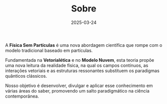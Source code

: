 ﻿---
title: "Sobre"
date: 2025-03-24
draft: false
---

A **Física Sem Partículas** é uma nova abordagem científica que rompe com o modelo tradicional baseado em partículas.

Fundamentada na **Vetorialética** e no **Modelo Nuvem**, esta teoria propõe uma nova leitura da realidade física, na qual os campos contínuos, as interações vetoriais e as estruturas ressonantes substituem os paradigmas quânticos clássicos.

Nosso objetivo é desenvolver, divulgar e aplicar esse conhecimento em várias áreas do saber, promovendo um salto paradigmático na ciência contemporânea.
